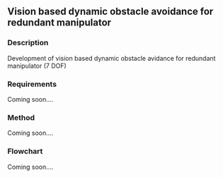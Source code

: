## Vision based dynamic obstacle avoidance for redundant manipulator

### Description

Development of vision based dynamic obstacle avidance for redundant manipulator (7 DOF)

### Requirements

Coming soon....

### Method

Coming soon....

### Flowchart

Coming soon....

<!-- ### Hardware and software requirements

**Sensors**
>   * RGBD camera
>   * Motor encoders

**Actuators**
>   * Servo motors / Stepper Motors with ratings as per requirement

**Software**
>   * ROS Noetic (Ubuntu 20.04) -->

<!-- TODO:
- [ ] Take goal positions 
- [ ] Path planning and obstacle avoidance in single node and send desired joint positions to joint position controller
- [ ] Interface with moveit  -->